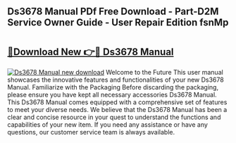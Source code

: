 ## Ds3678 Manual PDf Free Download - Part-D2M Service Owner Guide - User Repair Edition fsnMp

# <h2><a href="http://bc11712.oget.top/?id=Ds3678+Manual">🔗Download New 👉🔴 Ds3678 Manual</a></h2>

[![Ds3678 Manual new download](https://i.imgur.com/5g1atiW.png)](http://bc11712.oget.top/?id=Ds3678+Manual)
Welcome to the Future This user manual showcases the innovative features and functionalities of your new Ds3678 Manual. Familiarize with the Packaging Before discarding the packaging, please ensure you have kept all necessary accessories Ds3678 Manual. This Ds3678 Manual comes equipped with a comprehensive set of features to meet your diverse needs. We believe that the Ds3678 Manual has been a clear and concise resource in your quest to understand the functions and capabilities of your new item. If you need any assistance or have any questions, our customer service team is always available.
